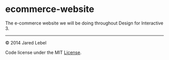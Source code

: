 ecommerce-website
=================

The e-commerce website we will be doing throughout Design for Interactive 3.

---

© 2014 Jared Lebel

Code license under the MIT [License](LICENSE).